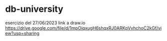 # db-university
esercizio del 27/06/2023
link a draw.io https://drive.google.com/file/d/1mpOiqxugH6shqxRJ0ARKpVvhchoC2kGf/view?usp=sharing

